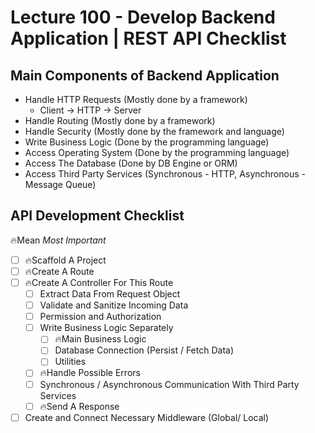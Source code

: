 # Lecture 100 - Develop Backend Application | REST API Checklist 

## Main Components of Backend Application

- Handle HTTP Requests (Mostly done by a framework)
    - Client → HTTP → Server
- Handle Routing (Mostly done by a framework)
- Handle Security (Mostly done by the framework and language)
- Write Business Logic (Done by the programming language)
- Access Operating System (Done by the programming language)
- Access The Database (Done by DB Engine or ORM)
- Access Third Party Services (Synchronous - HTTP, Asynchronous - Message Queue)

## API Development Checklist

🔥Mean *Most Important*

- [ ]  🔥Scaffold A Project
- [ ]  🔥Create A Route
- [ ]  🔥Create A Controller For This Route
    - [ ]  Extract Data From Request Object
    - [ ]  Validate and Sanitize Incoming Data
    - [ ]  Permission and Authorization
    - [ ]  Write Business Logic Separately
        - [ ]  🔥Main Business Logic
        - [ ]  Database Connection (Persist / Fetch Data)
        - [ ]  Utilities
    - [ ]  🔥Handle Possible Errors
    - [ ]  Synchronous / Asynchronous Communication With Third Party Services
    - [ ]  🔥Send A Response
- [ ]  Create and Connect Necessary Middleware (Global/ Local)
